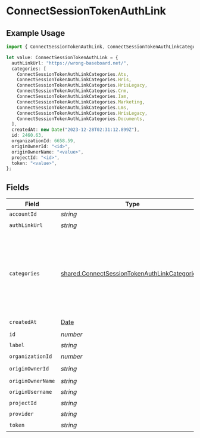 # ConnectSessionTokenAuthLink

## Example Usage

```typescript
import { ConnectSessionTokenAuthLink, ConnectSessionTokenAuthLinkCategories } from "@stackone/stackone-client-ts/sdk/models/shared";

let value: ConnectSessionTokenAuthLink = {
  authLinkUrl: "https://wrong-baseboard.net/",
  categories: [
    ConnectSessionTokenAuthLinkCategories.Ats,
    ConnectSessionTokenAuthLinkCategories.Hris,
    ConnectSessionTokenAuthLinkCategories.HrisLegacy,
    ConnectSessionTokenAuthLinkCategories.Crm,
    ConnectSessionTokenAuthLinkCategories.Iam,
    ConnectSessionTokenAuthLinkCategories.Marketing,
    ConnectSessionTokenAuthLinkCategories.Lms,
    ConnectSessionTokenAuthLinkCategories.HrisLegacy,
    ConnectSessionTokenAuthLinkCategories.Documents,
  ],
  createdAt: new Date("2023-12-28T02:31:12.899Z"),
  id: 2460.63,
  organizationId: 6658.59,
  originOwnerId: "<id>",
  originOwnerName: "<value>",
  projectId: "<id>",
  token: "<value>",
};
```

## Fields

| Field                                                                                                                 | Type                                                                                                                  | Required                                                                                                              | Description                                                                                                           | Example                                                                                                               |
| --------------------------------------------------------------------------------------------------------------------- | --------------------------------------------------------------------------------------------------------------------- | --------------------------------------------------------------------------------------------------------------------- | --------------------------------------------------------------------------------------------------------------------- | --------------------------------------------------------------------------------------------------------------------- |
| `accountId`                                                                                                           | *string*                                                                                                              | :heavy_minus_sign:                                                                                                    | N/A                                                                                                                   |                                                                                                                       |
| `authLinkUrl`                                                                                                         | *string*                                                                                                              | :heavy_check_mark:                                                                                                    | N/A                                                                                                                   |                                                                                                                       |
| `categories`                                                                                                          | [shared.ConnectSessionTokenAuthLinkCategories](../../../sdk/models/shared/connectsessiontokenauthlinkcategories.md)[] | :heavy_minus_sign:                                                                                                    | N/A                                                                                                                   | [<br/>"ats",<br/>"hris",<br/>"hrisLegacy",<br/>"crm",<br/>"iam",<br/>"marketing",<br/>"lms",<br/>"stackOne",<br/>"documents"<br/>] |
| `createdAt`                                                                                                           | [Date](https://developer.mozilla.org/en-US/docs/Web/JavaScript/Reference/Global_Objects/Date)                         | :heavy_check_mark:                                                                                                    | N/A                                                                                                                   |                                                                                                                       |
| `id`                                                                                                                  | *number*                                                                                                              | :heavy_check_mark:                                                                                                    | N/A                                                                                                                   |                                                                                                                       |
| `label`                                                                                                               | *string*                                                                                                              | :heavy_minus_sign:                                                                                                    | N/A                                                                                                                   |                                                                                                                       |
| `organizationId`                                                                                                      | *number*                                                                                                              | :heavy_check_mark:                                                                                                    | N/A                                                                                                                   |                                                                                                                       |
| `originOwnerId`                                                                                                       | *string*                                                                                                              | :heavy_check_mark:                                                                                                    | N/A                                                                                                                   |                                                                                                                       |
| `originOwnerName`                                                                                                     | *string*                                                                                                              | :heavy_check_mark:                                                                                                    | N/A                                                                                                                   |                                                                                                                       |
| `originUsername`                                                                                                      | *string*                                                                                                              | :heavy_minus_sign:                                                                                                    | N/A                                                                                                                   |                                                                                                                       |
| `projectId`                                                                                                           | *string*                                                                                                              | :heavy_check_mark:                                                                                                    | N/A                                                                                                                   |                                                                                                                       |
| `provider`                                                                                                            | *string*                                                                                                              | :heavy_minus_sign:                                                                                                    | N/A                                                                                                                   |                                                                                                                       |
| `token`                                                                                                               | *string*                                                                                                              | :heavy_check_mark:                                                                                                    | N/A                                                                                                                   |                                                                                                                       |